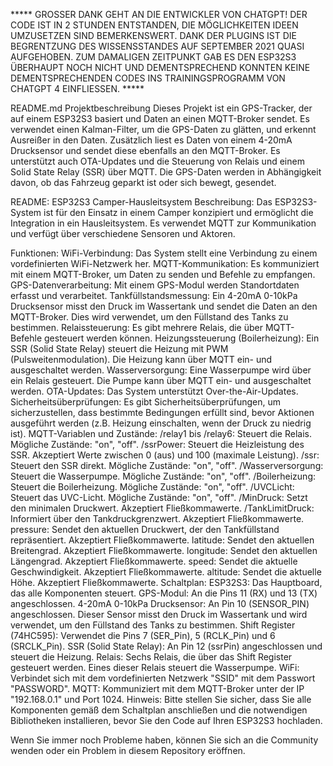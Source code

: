 ***** GROSSER DANK GEHT AN DIE ENTWICKLER VON CHATGPT! DER CODE IST IN 2 STUNDEN ENTSTANDEN, DIE MÖGLICHKEITEN IDEEN UMZUSETZEN SIND BEMERKENSWERT. DANK DER PLUGINS IST DIE BEGRENTZUNG DES WISSENSSTANDES AUF SEPTEMBER 2021 QUASI AUFGEHOBEN. ZUM DAMALIGEN ZEITPUNKT GAB ES DEN ESP32S3 ÜBERHAUPT NOCH NICHT UND DEMENTSPRECHEND KONNTEN KEINE DEMENTSPRECHENDEN CODES INS TRAININGSPROGRAMM VON CHATGPT 4 EINFLIESSEN. *****

README.md
Projektbeschreibung
Dieses Projekt ist ein GPS-Tracker, der auf einem ESP32S3 basiert und Daten an einen MQTT-Broker sendet. Es verwendet einen Kalman-Filter, um die GPS-Daten zu glätten, und erkennt Ausreißer in den Daten. Zusätzlich liest es Daten von einem 4-20mA Drucksensor und sendet diese ebenfalls an den MQTT-Broker. Es unterstützt auch OTA-Updates und die Steuerung von Relais und einem Solid State Relay (SSR) über MQTT. Die GPS-Daten werden in Abhängigkeit davon, ob das Fahrzeug geparkt ist oder sich bewegt, gesendet.

README: ESP32S3 Camper-Hausleitsystem
Beschreibung:
Das ESP32S3-System ist für den Einsatz in einem Camper konzipiert und ermöglicht die Integration in ein Hausleitsystem. Es verwendet MQTT zur Kommunikation und verfügt über verschiedene Sensoren und Aktoren.

Funktionen:
WiFi-Verbindung: Das System stellt eine Verbindung zu einem vordefinierten WiFi-Netzwerk her.
MQTT-Kommunikation: Es kommuniziert mit einem MQTT-Broker, um Daten zu senden und Befehle zu empfangen.
GPS-Datenverarbeitung: Mit einem GPS-Modul werden Standortdaten erfasst und verarbeitet.
Tankfüllstandsmessung: Ein 4-20mA 0-10kPa Drucksensor misst den Druck im Wassertank und sendet die Daten an den MQTT-Broker. Dies wird verwendet, um den Füllstand des Tanks zu bestimmen.
Relaissteuerung: Es gibt mehrere Relais, die über MQTT-Befehle gesteuert werden können.
Heizungssteuerung (Boilerheizung): Ein SSR (Solid State Relay) steuert die Heizung mit PWM (Pulsweitenmodulation). Die Heizung kann über MQTT ein- und ausgeschaltet werden.
Wasserversorgung: Eine Wasserpumpe wird über ein Relais gesteuert. Die Pumpe kann über MQTT ein- und ausgeschaltet werden.
OTA-Updates: Das System unterstützt Over-the-Air-Updates.
Sicherheitsüberprüfungen: Es gibt Sicherheitsüberprüfungen, um sicherzustellen, dass bestimmte Bedingungen erfüllt sind, bevor Aktionen ausgeführt werden (z.B. Heizung einschalten, wenn der Druck zu niedrig ist).
MQTT-Variablen und Zustände:
/relay1 bis /relay6: Steuert die Relais. Mögliche Zustände: "on", "off".
/ssrPower: Steuert die Heizleistung des SSR. Akzeptiert Werte zwischen 0 (aus) und 100 (maximale Leistung).
/ssr: Steuert den SSR direkt. Mögliche Zustände: "on", "off".
/Wasserversorgung: Steuert die Wasserpumpe. Mögliche Zustände: "on", "off".
/Boilerheizung: Steuert die Boilerheizung. Mögliche Zustände: "on", "off".
/UVCLicht: Steuert das UVC-Licht. Mögliche Zustände: "on", "off".
/MinDruck: Setzt den minimalen Druckwert. Akzeptiert Fließkommawerte.
/TankLimitDruck: Informiert über den Tankdruckgrenzwert. Akzeptiert Fließkommawerte.
pressure: Sendet den aktuellen Druckwert, der den Tankfüllstand repräsentiert. Akzeptiert Fließkommawerte.
latitude: Sendet den aktuellen Breitengrad. Akzeptiert Fließkommawerte.
longitude: Sendet den aktuellen Längengrad. Akzeptiert Fließkommawerte.
speed: Sendet die aktuelle Geschwindigkeit. Akzeptiert Fließkommawerte.
altitude: Sendet die aktuelle Höhe. Akzeptiert Fließkommawerte.
Schaltplan:
ESP32S3: Das Hauptboard, das alle Komponenten steuert.
GPS-Modul: An die Pins 11 (RX) und 13 (TX) angeschlossen.
4-20mA 0-10kPa Drucksensor: An Pin 10 (SENSOR_PIN) angeschlossen. Dieser Sensor misst den Druck im Wassertank und wird verwendet, um den Füllstand des Tanks zu bestimmen.
Shift Register (74HC595): Verwendet die Pins 7 (SER_Pin), 5 (RCLK_Pin) und 6 (SRCLK_Pin).
SSR (Solid State Relay): An Pin 12 (ssrPin) angeschlossen und steuert die Heizung.
Relais: Sechs Relais, die über das Shift Register gesteuert werden. Eines dieser Relais steuert die Wasserpumpe.
WiFi: Verbindet sich mit dem vordefinierten Netzwerk "SSID" mit dem Passwort "PASSWORD".
MQTT: Kommuniziert mit dem MQTT-Broker unter der IP "192.168.0.1" und Port 1024.
Hinweis:
Bitte stellen Sie sicher, dass Sie alle Komponenten gemäß dem Schaltplan anschließen und die notwendigen Bibliotheken installieren, bevor Sie den Code auf Ihren ESP32S3 hochladen.


Wenn Sie immer noch Probleme haben, können Sie sich an die Community wenden oder ein Problem in diesem Repository eröffnen.
